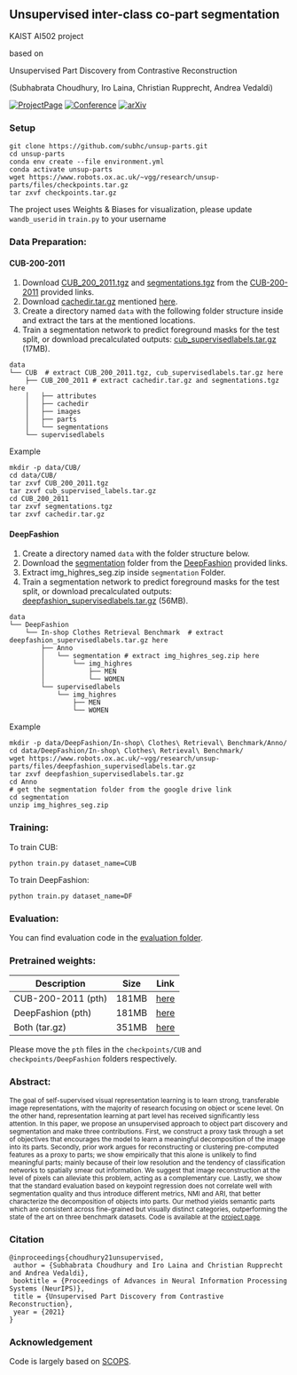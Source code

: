 ## Unsupervised inter-class co-part segmentation

KAIST AI502 project

based on 

Unsupervised Part Discovery from Contrastive Reconstruction 

(Subhabrata Choudhury, Iro Laina, Christian Rupprecht, Andrea Vedaldi)

[![ProjectPage](https://img.shields.io/badge/-Project%20Page-magenta.svg?style=for-the-badge&color=white&labelColor=magenta)](https://www.robots.ox.ac.uk/~vgg/research/unsup-parts/) [![Conference](https://img.shields.io/badge/NeurIPS-2021-purple.svg?style=for-the-badge&color=f1e3ff&labelColor=purple)](https://nips.cc/Conferences/2021/Schedule?showEvent=26254)    [![arXiv](https://img.shields.io/badge/arXiv-2111.06349-b31b1b.svg?style=for-the-badge)](https://arxiv.org/abs/2111.06349)

### Setup

```shell
git clone https://github.com/subhc/unsup-parts.git
cd unsup-parts
conda env create --file environment.yml
conda activate unsup-parts
wget https://www.robots.ox.ac.uk/~vgg/research/unsup-parts/files/checkpoints.tar.gz
tar zxvf checkpoints.tar.gz
```
The project uses Weights & Biases for visualization, please update `wandb_userid` in `train.py` to your username
### Data Preparation:

#### CUB-200-2011

1. Download [CUB_200_2011.tgz](http://www.vision.caltech.edu/visipedia-data/CUB-200-2011/CUB_200_2011.tgz) and [segmentations.tgz](http://www.vision.caltech.edu/visipedia-data/CUB-200-2011/segmentations.tgz) from the [CUB-200-2011](http://www.vision.caltech.edu/visipedia/CUB-200-2011.html) provided links.
2. Download [cachedir.tar.gz](https://www.dropbox.com/sh/ea3yprgrcjuzse5/AAB476Nn0Lwbrt3iuedB9yzIa?dl=0) mentioned [here](https://github.com/akanazawa/cmr/issues/3#issuecomment-451757610).
3. Create a directory named `data` with the following folder structure inside and extract the tars at the mentioned locations.
4. Train a segmentation network to predict foreground masks for the test split, or download precalculated outputs: [cub_supervisedlabels.tar.gz](https://www.robots.ox.ac.uk/~vgg/research/unsup-parts/files/cub_supervisedlabels.tar.gz) (17MB).

```
data
└── CUB  # extract CUB_200_2011.tgz, cub_supervisedlabels.tar.gz here
    ├── CUB_200_2011 # extract cachedir.tar.gz and segmentations.tgz here       
    │   ├── attributes
    │   ├── cachedir
    │   ├── images
    │   ├── parts
    │   └── segmentations
    └── supervisedlabels
```
Example
```shell
mkdir -p data/CUB/
cd data/CUB/
tar zxvf CUB_200_2011.tgz 
tar zxvf cub_supervised_labels.tar.gz 
cd CUB_200_2011
tar zxvf segmentations.tgz
tar zxvf cachedir.tar.gz

```


#### DeepFashion
1. Create a directory named `data` with the folder structure below.
2. Download the [segmentation](https://drive.google.com/drive/folders/1X6FjyMyJmFLKs3M8RyY8zioKEfE2nvmm) folder from the [DeepFashion](https://mmlab.ie.cuhk.edu.hk/projects/DeepFashion/InShopRetrieval.html) provided links.
3. Extract img_highres_seg.zip inside `segmentation` Folder.
4. Train a segmentation network to predict foreground masks for the test split, or download precalculated outputs: [deepfashion_supervisedlabels.tar.gz](https://www.robots.ox.ac.uk/~vgg/research/unsup-parts/files/deepfashion_supervisedlabels.tar.gz) (56MB).
```
data
└── DeepFashion
    └── In-shop Clothes Retrieval Benchmark  # extract deepfashion_supervisedlabels.tar.gz here
        ├── Anno  
        │   └── segmentation # extract img_highres_seg.zip here
        │       └── img_highres
        │           ├── MEN
        │           └── WOMEN
        └── supervisedlabels
            └── img_highres
                ├── MEN
                └── WOMEN
```
Example
```shell
mkdir -p data/DeepFashion/In-shop\ Clothes\ Retrieval\ Benchmark/Anno/
cd data/DeepFashion/In-shop\ Clothes\ Retrieval\ Benchmark/
wget https://www.robots.ox.ac.uk/~vgg/research/unsup-parts/files/deepfashion_supervisedlabels.tar.gz
tar zxvf deepfashion_supervisedlabels.tar.gz
cd Anno
# get the segmentation folder from the google drive link
cd segmentation
unzip img_highres_seg.zip
```
### Training:
To train CUB:
```shell
python train.py dataset_name=CUB
```
To train DeepFashion:
```shell
python train.py dataset_name=DF
```

### Evaluation:
You can find evaluation code in the [evaluation folder](evaluation).

### Pretrained weights:

| Description | Size | Link |
| ---- | -----| ----|
| CUB-200-2011 (pth) | 181MB | [here](https://www.robots.ox.ac.uk/~vgg/research/unsup-parts/files/checkpoints/CUB/model_60000.pth) |
| DeepFashion (pth) | 181MB| [here](https://www.robots.ox.ac.uk/~vgg/research/unsup-parts/files/checkpoints/DeepFashion/model_100000.pth) |
| Both (tar.gz) | 351MB| [here](https://www.robots.ox.ac.uk/~vgg/research/unsup-parts/files/checkpoints.tar.gz) |

Please move the `pth` files in the `checkpoints/CUB` and `checkpoints/DeepFashion` folders respectively. 


### Abstract:
<sup> The goal of self-supervised visual representation learning is to learn strong, transferable image representations, with the majority of research focusing on object or scene level. On the other hand, representation learning at part level has received significantly less attention. In this paper, we propose an unsupervised approach to object part discovery and segmentation and make three contributions. First, we construct a proxy task through a set of objectives that encourages the model to learn a meaningful decomposition of the image into its parts. Secondly, prior work argues for reconstructing or clustering pre-computed features as a proxy to parts; we show empirically that this alone is unlikely to find meaningful parts; mainly because of their low resolution and the tendency of classification networks to spatially smear out information. We suggest that image reconstruction at the level of pixels can alleviate this problem, acting as a complementary cue. Lastly, we show that the standard evaluation based on keypoint regression does not correlate well with segmentation quality and thus introduce different metrics, NMI and ARI, that better characterize the decomposition of objects into parts. Our method yields semantic parts which are consistent across fine-grained but visually distinct categories, outperforming the state of the art on three benchmark datasets. Code is available at the [project page](https://www.robots.ox.ac.uk/~vgg/research/unsup-parts/). </sup>

### Citation   
```
@inproceedings{choudhury21unsupervised,
 author = {Subhabrata Choudhury and Iro Laina and Christian Rupprecht and Andrea Vedaldi},
 booktitle = {Proceedings of Advances in Neural Information Processing Systems (NeurIPS)},
 title = {Unsupervised Part Discovery from Contrastive Reconstruction},
 year = {2021}
}
```   
### Acknowledgement
Code is largely based on [SCOPS](https://github.com/NVlabs/SCOPS).

